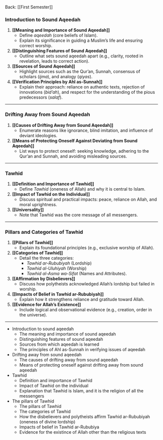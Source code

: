 Back: [[First Semester]]

### **Introduction to Sound Aqeedah**

1. **[[Meaning and Importance of Sound Aqeedah]]**
    - Define _aqeedah_ (core beliefs of Islam).
    - Explain its significance in guiding a Muslim’s life and ensuring correct worship.
2. **[[Distinguishing Features of Sound Aqeedah]]**
    - Outline what sets sound aqeedah apart (e.g., clarity, rooted in revelation, leads to correct action).
3. **[[Sources of Sound Aqeedah]]**
    - Highlight sources such as the Qur’an, Sunnah, consensus of scholars (_ijma_), and analogy (_qiyas_).
4. **[[Verification Principles by Ahl as-Sunnah]]**
    - Explain their approach: reliance on authentic texts, rejection of innovations (_bid’ah_), and respect for the understanding of the pious predecessors (_salaf_).

---

### **Drifting Away from Sound Aqeedah**

1. **[[Causes of Drifting Away from Sound Aqeedah]]**
    - Enumerate reasons like ignorance, blind imitation, and influence of deviant ideologies.
2. **[[Means of Protecting Oneself Against Deviating from Sound Aqeedah]]**
    - List ways to protect oneself: seeking knowledge, adhering to the Qur’an and Sunnah, and avoiding misleading sources.

---

### **Tawhid**

1. **[[Definition and Importance of Tawhid]]**
    - Define _Tawhid_ (oneness of Allah) and why it is central to Islam.
2. **[[Impact of Tawhid on the Individual]]**
    - Discuss spiritual and practical impacts: peace, reliance on Allah, and moral uprightness.
3. **[[Universality]]**
    - Note that Tawhid was the core message of all messengers.

---

### **Pillars and Categories of Tawhid**

1. **[[Pillars of Tawhid]]**
    - Explain its foundational principles (e.g., exclusive worship of Allah).
2. **[[Categories of Tawhid]]**
    - Detail the three categories:
        - _Tawhid ar-Rububiyah_ (Lordship)
        - _Tawhid al-Uluhiyah_ (Worship)
        - _Tawhid al-Asma wa-Sifat_ (Names and Attributes).
3. **[[Affirmation by Disbelievers]]**
    - Discuss how polytheists acknowledged Allah’s lordship but failed in worship.
4. **[[Impacts of Belief in Tawhid ar-Rububiyah]]**
    - Explain how it strengthens reliance and gratitude toward Allah.
5. **[[Evidence for Allah’s Existence]]**
    - Include logical and observational evidence (e.g., creation, order in the universe).


---

- Introduction to sound aqeedah
	- The meaning and importance of sound aqeedah
	- Distinguishing features of sound aqeedah
	- Sources from which aqeedah is learned
	- The principles of Ahl as-Sunnah in verifying issues of aqeedah
- Drifting away from sound aqeedah
	- The causes of drifting away from sound aqeedah
	- Means of protecting oneself against drifting away from sound aqeedah
- Tawhid
	- Definition and importance of Tawhid
	- Impact of Tawhid on the individual
	- Explanation that Tawhid is Islam, and it is the religion of all the messengers
- The pillars of Tawhid
	- The pillars of Tawhid
	- The categories of Tawhid
	- How the disbelievers and polytheists affirm Tawhid ar-Rububiyah (oneness of divine lordship)
	- Impacts of belief in Tawhid ar-Rububiya
	- Evidence for the existince of Allah other than the religious texts